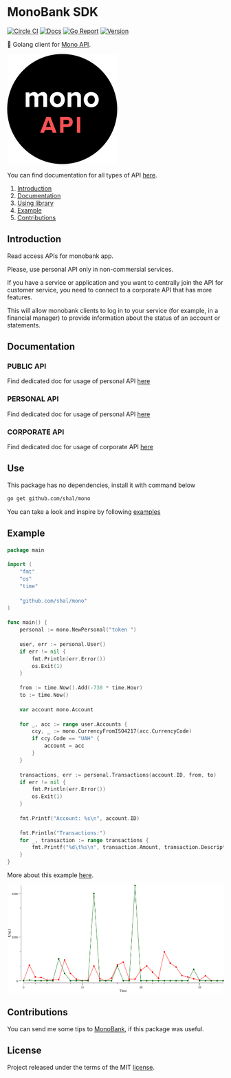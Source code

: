 # MonoBank SDK

[godoc]: https://godoc.org/github.com/shal/mono
[godoc-img]: https://godoc.org/github.com/shal/mono?status.svg

[ci]: https://circleci.com/gh/shal/mono
[ci-img]: https://circleci.com/gh/shal/mono.svg?style=svg

[goreport]: https://goreportcard.com/report/github.com/shal/mono
[goreport-img]: https://goreportcard.com/badge/github.com/shal/mono

[version]: https://img.shields.io/github/v/tag/shal/mono?sort=semver

[![Circle CI][ci-img]][ci]
[![Docs][godoc-img]][godoc]
[![Go Report][goreport-img]][goreport]
[![Version][version]][version]

:bank: Golang client for [Mono API](https://api.monobank.ua/docs/).

![Monobank API](assets/logo.png)

You can find documentation for all types of API [here](./docs).

1. [Introduction](#introduction)
2. [Documentation](#documentation)
3. [Using library](#use)
4. [Example](#example)
5. [Contributions](#contributions)

## Introduction

Read access APIs for monobank app.

Please, use personal API only in non-commersial services.

If you have a service or application and you want to centrally join the API for customer service, you need to connect to a corporate API that has more features.

This will allow monobank clients to log in to your service (for example, in a financial manager) to provide information about the status of an account or statements.

## Documentation

### PUBLIC API

Find dedicated doc for usage of personal API [here](./docs/public.md)

### PERSONAL API

Find dedicated doc for usage of personal API [here](./docs/personal.md)

### CORPORATE API

Find dedicated doc for usage of corporate API [here](./docs/corporate.md)

## Use

This package has no dependencies, install it with command below

```sh
go get github.com/shal/mono
```

You can take a look and inspire by following [examples](./examples)

## Example

```go
package main

import (
    "fmt"
    "os"
    "time"

    "github.com/shal/mono"
)

func main() {
    personal := mono.NewPersonal("token ")

    user, err := personal.User()
    if err != nil {
        fmt.Println(err.Error())
        os.Exit(1)
    }

    from := time.Now().Add(-730 * time.Hour)
    to := time.Now()

    var account mono.Account

    for _, acc := range user.Accounts {
        ccy, _ := mono.CurrencyFromISO4217(acc.CurrencyCode)
        if ccy.Code == "UAH" {
            account = acc
        }
    }

    transactions, err := personal.Transactions(account.ID, from, to)
    if err != nil {
        fmt.Println(err.Error())
        os.Exit(1)
    }

    fmt.Printf("Account: %s\n", account.ID)

    fmt.Println("Transactions:")
    for _, transaction := range transactions {
        fmt.Printf("%d\t%s\n", transaction.Amount, transaction.Description)
    }
}
```

More about this example [here](./examples/personal/main.go).

![Example](./examples/personal/report.png)

## Contributions

You can send me some tips to [MonoBank](https://send.monobank.com.ua/2FVYpRHoi), if this package was useful.

## License

Project released under the terms of the MIT [license](./LICENSE).
